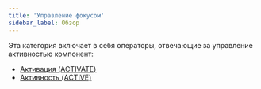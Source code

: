 ```yaml
---
title: 'Управление фокусом'
sidebar_label: Обзор
---
```


Эта категория включает в себя операторы, отвечающие за управление активностью компонент:

-   [Активация (ACTIVATE)](Activation_ACTIVATE_.md)
-   [Активность (ACTIVE)](Activity_ACTIVE_.md)

 
